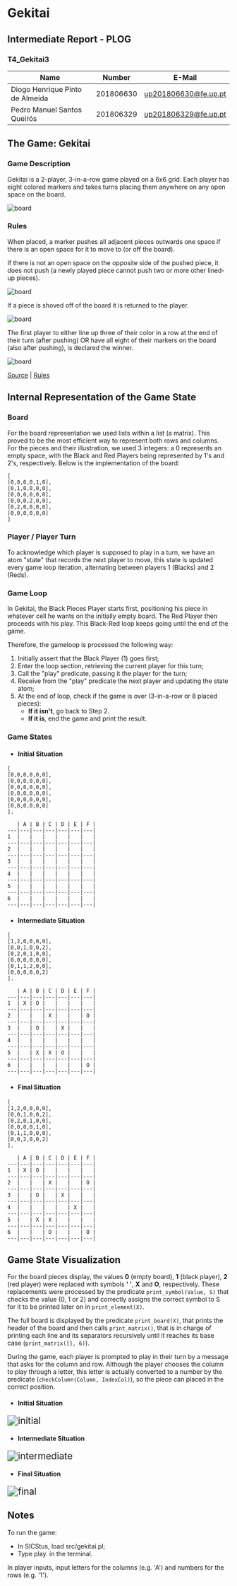 # Gekitai

## Intermediate Report  - PLOG

### T4_Gekitai3

| Name                            | Number    | E-Mail               |
| ------------------------------- | --------- | -------------------- |
| Diogo Henrique Pinto de Almeida | 201806630 | up201806630@fe.up.pt |
| Pedro Manuel Santos Queirós     | 201806329 | up201806329@fe.up.pt |



## The Game: Gekitai

### Game Description

Gekitai is a 2-player, 3-in-a-row game played on a 6x6 grid. Each player has eight colored markers and takes turns placing them anywhere on any open space on the board. 

![board](.\img\board.png)

### Rules

When placed, a marker pushes all adjacent pieces outwards one space if there is an open space for it to move to (or off the board).

If there is not an open space on the opposite side of the pushed piece, it does not push (a newly played piece cannot push two or more other lined-up pieces).

![board](.\img\repel.png)



 If a piece is shoved off of the board it is returned to the player.

![board](.\img\push.png)



The first player to either line up three of their color in a row at the end of their turn (after pushing) OR have all eight of their markers on the board (also after pushing), is declared the winner.

![board](.\img\3row.png)

[Source](https://boardgamegeek.com/boardgame/295449/gekitail) | [Rules](https://s3.amazonaws.com/geekdo-files.com/bgg260437?response-content-disposition=inline%3B%20filename%3D%22Gekitai_Rules.pdf%22&response-content-type=application%2Fpdf&X-Amz-Content-Sha256=UNSIGNED-PAYLOAD&X-Amz-Algorithm=AWS4-HMAC-SHA256&X-Amz-Credential=AKIAJYFNCT7FKCE4O6TA%2F20201101%2Fus-east-1%2Fs3%2Faws4_request&X-Amz-Date=20201101T160735Z&X-Amz-SignedHeaders=host&X-Amz-Expires=120&X-Amz-Signature=7e76faaaf75b807f90a3a36f4bf395bb78425eee24dce48029893d8f5643cd33)



## Internal Representation of the Game State

### Board

For the board representation we used lists within a list (a matrix). This proved to be the most efficient way to represent both rows and columns. For the pieces and their illustration, we used 3 integers: a 0 represents an empty space, with the Black and Red Players being represented by 1's and 2's, respectively. Below is the implementation of the board:

```
[
[0,0,0,0,1,0],
[0,1,0,0,0,0],
[0,0,0,0,0,0],
[0,0,0,2,0,0],
[0,2,0,0,0,0],
[0,0,0,0,0,0]
]
```

### Player / Player Turn

To acknowledge which player is supposed to play in a turn, we have an atom "state" that records the next player to move, this state is updated every game loop iteration, alternating between players 1 (Blacks) and 2 (Reds).

### Game Loop

In Gekitai, the Black Pieces Player starts first, positioning his piece in whatever cell he wants on the initially empty board. The Red Player then proceeds with his play. This Black-Red loop keeps going until the end of the game.

Therefore, the gameloop is processed the following way: 

1. Initially assert that the Black Player (1) goes first;
2. Enter the loop section, retrieving the current player for this turn;
3. Call the "play" predicate, passing it the player for the turn;
4. Receive from the "play" predicate the next player and updating the state atom;
5. At the end of loop, check if the game is over (3-in-a-row or 8 placed pieces):
   - **If it isn't**, go back to Step 2.
   - **If it is**, end the game and print the result.

### Game States

- #### Initial Situation

```
[
[0,0,0,0,0,0],
[0,0,0,0,0,0],
[0,0,0,0,0,0],
[0,0,0,0,0,0],
[0,0,0,0,0,0],
[0,0,0,0,0,0]
].
```

```
   | A | B | C | D | E | F |
---|---|---|---|---|---|---|
1  |   |   |   |   |   |   |
---|---|---|---|---|---|---|
2  |   |   |   |   |   |   |
---|---|---|---|---|---|---|
3  |   |   |   |   |   |   |
---|---|---|---|---|---|---|
4  |   |   |   |   |   |   |
---|---|---|---|---|---|---|
5  |   |   |   |   |   |   |
---|---|---|---|---|---|---|
6  |   |   |   |   |   |   |
---|---|---|---|---|---|---|
```

- #### Intermediate Situation

```
[
[1,2,0,0,0,0],
[0,0,1,0,0,2],
[0,2,0,1,0,0],
[0,0,0,0,0,0],
[0,1,1,2,0,0],
[0,0,0,0,0,2]
].
```

```
   | A | B | C | D | E | F |
---|---|---|---|---|---|---|
1  | X | O |   |   |   |   |
---|---|---|---|---|---|---|
2  |   |   | X |   |   | O |
---|---|---|---|---|---|---|
3  |   | O |   | X |   |   |
---|---|---|---|---|---|---|
4  |   |   |   |   |   |   |
---|---|---|---|---|---|---|
5  |   | X | X | O |   |   |
---|---|---|---|---|---|---|
6  |   |   |   |   |   | O |
---|---|---|---|---|---|---|
```

- #### Final Situation

```
[
[1,2,0,0,0,0],
[0,0,1,0,0,2],
[0,2,0,1,0,0],
[0,0,0,0,1,0],
[0,1,1,0,0,0],
[0,0,2,0,0,2]
].
```

```
   | A | B | C | D | E | F |
---|---|---|---|---|---|---|
1  | X | O |   |   |   |   |
---|---|---|---|---|---|---|
2  |   |   | X |   |   | O |
---|---|---|---|---|---|---|
3  |   | O |   | X |   |   |
---|---|---|---|---|---|---|
4  |   |   |   |   | X |   |
---|---|---|---|---|---|---|
5  |   | X | X |   |   |   |
---|---|---|---|---|---|---|
6  |   |   | O |   |   | O |
---|---|---|---|---|---|---|
```



## Game State Visualization

For the board pieces display, the values **0** (empty board), **1** (black player), **2** (red player) were replaced with symbols **' '**, **X** and **O**, respectively. These replacements were processed by the predicate ``print_symbol(Value, S)`` that checks the value (0, 1 or 2) and correctly assigns the correct symbol to S for it to be printed later on in ``print_element(X)``. 

The full board is displayed by the predicate ``print_board(X)``, that prints the header of the board and then calls ``print_matrix()``, that is in charge of printing each line and its separators recursively until it reaches its base case (``print_matrix([], 6)``).

During the game, each player is prompted to play in their turn by a message that asks for the column and row. Although the player chooses the column to play through a letter, this letter is actually converted to a number by the predicate (``checkColumn(Column, IndexCol)``), so the piece can placed in the correct position.

- #### Initial Situation 

<img src=".\img\initial.png" alt="initial" style="zoom: 150%;" />

- #### Intermediate Situation 

<img src=".\img\intermediate.png" alt="intermediate" style="zoom: 150%;" />

- #### Final Situation 

<img src=".\img\final.png" alt="final" style="zoom: 150%;" />



## Notes

To run the game:

- In SICStus, load src/gekitai.pl;
- Type play. in the terminal.

In player inputs, input letters for the columns (e.g. 'A') and numbers for the rows (e.g. '1').

